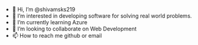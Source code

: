 - 👋 Hi, I’m @shivamsks219
- 👀 I’m interested in developing software for solving real world problems.
- 🌱 I’m currently learning Azure
- 💞️ I’m looking to collaborate on Web Development
- 📫 How to reach me github or email

<!---
shivamsks219/shivamsks219 is a ✨ special ✨ repository because its `README.md` (this file) appears on your GitHub profile.
You can click the Preview link to take a look at your changes.
--->
